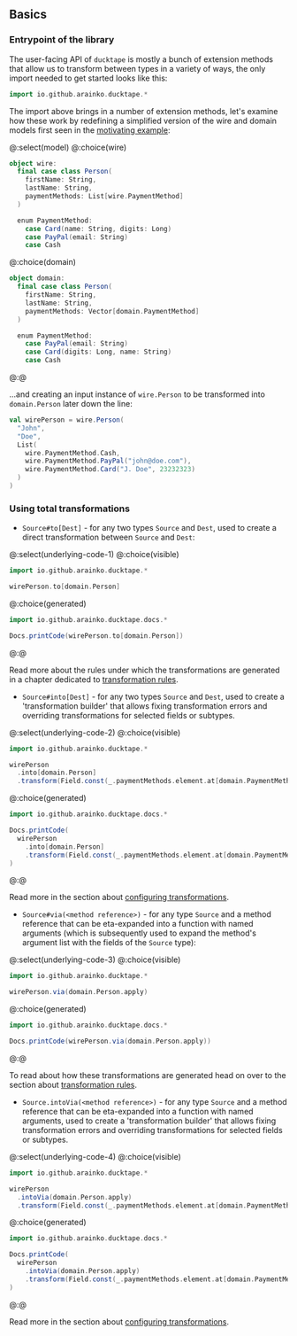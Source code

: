 ## Basics

### Entrypoint of the library

The user-facing API of `ducktape` is mostly a bunch of extension methods that allow us to transform between types in a variety of ways, the only import needed to get started looks like this:

```scala
import io.github.arainko.ducktape.*
```

The import above brings in a number of extension methods, let's examine how these work by redefining a simplified version of the wire and domain models first seen in the [motivating example](../index.md#motivating-example):

@:select(model)
@:choice(wire)
```scala mdoc
object wire:
  final case class Person(
    firstName: String,
    lastName: String,
    paymentMethods: List[wire.PaymentMethod]
  )

  enum PaymentMethod:
    case Card(name: String, digits: Long)
    case PayPal(email: String)
    case Cash
```

@:choice(domain)
```scala mdoc
object domain:
  final case class Person(
    firstName: String,
    lastName: String,
    paymentMethods: Vector[domain.PaymentMethod]
  )

  enum PaymentMethod:
    case PayPal(email: String)
    case Card(digits: Long, name: String)
    case Cash
```
@:@

...and creating an input instance of `wire.Person` to be transformed into `domain.Person` later down the line:
```scala mdoc:silent
val wirePerson = wire.Person(
  "John",
  "Doe",
  List(
    wire.PaymentMethod.Cash,
    wire.PaymentMethod.PayPal("john@doe.com"),
    wire.PaymentMethod.Card("J. Doe", 23232323)
  )
)
```

### Using total transformations

* `Source#to[Dest]` - for any two types `Source` and `Dest`, used to create a direct transformation between `Source` and `Dest`:

@:select(underlying-code-1)
@:choice(visible)
```scala mdoc
import io.github.arainko.ducktape.*

wirePerson.to[domain.Person]
```
@:choice(generated)
```scala mdoc:passthrough
import io.github.arainko.ducktape.docs.*

Docs.printCode(wirePerson.to[domain.Person])
``` 
@:@

Read more about the rules under which the transformations are generated in a chapter dedicated to [transformation rules](../transformation_rules.md).

* `Source#into[Dest]` -  for any two types `Source` and `Dest`, used to create a 'transformation builder' that allows fixing transformation errors and overriding transformations for selected fields or subtypes.

@:select(underlying-code-2)
@:choice(visible)
```scala mdoc
import io.github.arainko.ducktape.*

wirePerson
  .into[domain.Person]
  .transform(Field.const(_.paymentMethods.element.at[domain.PaymentMethod.PayPal].email, "overridden@email.com"))
```
@:choice(generated)
```scala mdoc:passthrough
import io.github.arainko.ducktape.docs.*

Docs.printCode(
  wirePerson
    .into[domain.Person]
    .transform(Field.const(_.paymentMethods.element.at[domain.PaymentMethod.PayPal].email, "overridden@email.com"))
)
``` 
@:@

Read more in the section about [configuring transformations](configuring_transformations.md).

* `Source#via(<method reference>)` - for any type `Source` and a method reference that can be eta-expanded into a function with named arguments (which is subsequently used to expand the method's argument list with the fields of the `Source` type):

@:select(underlying-code-3)
@:choice(visible)
```scala mdoc
import io.github.arainko.ducktape.*

wirePerson.via(domain.Person.apply)
```
@:choice(generated)
```scala mdoc:passthrough
import io.github.arainko.ducktape.docs.*

Docs.printCode(wirePerson.via(domain.Person.apply))
``` 
@:@

To read about how these transformations are generated head on over to the section about [transformation rules](../transformation_rules.md).

* `Source.intoVia(<method reference>)` - for any type `Source` and a method reference that can be eta-expanded into a function with named arguments, used to create a 'transformation builder' that allows fixing transformation errors and overriding transformations for selected fields or subtypes.

@:select(underlying-code-4)
@:choice(visible)
```scala mdoc
import io.github.arainko.ducktape.*

wirePerson
  .intoVia(domain.Person.apply)
  .transform(Field.const(_.paymentMethods.element.at[domain.PaymentMethod.PayPal].email, "overridden@email.com"))
```

@:choice(generated)
```scala mdoc:passthrough
import io.github.arainko.ducktape.docs.*

Docs.printCode(
  wirePerson
    .intoVia(domain.Person.apply)
    .transform(Field.const(_.paymentMethods.element.at[domain.PaymentMethod.PayPal].email, "overridden@email.com"))
)
``` 
@:@

Read more in the section about [configuring transformations](configuring_transformations.md).
